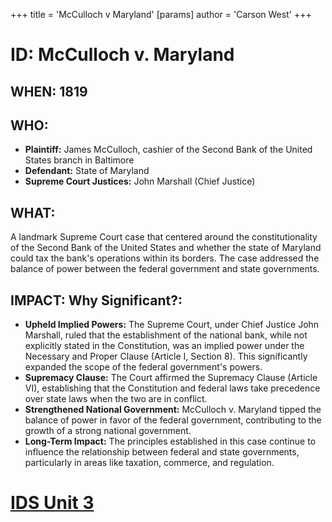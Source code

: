 +++
 title = 'McCulloch v Maryland'
[params]
	author = 'Carson West'
+++
# ID: McCulloch v. Maryland 

## WHEN: 1819

## WHO: 
* **Plaintiff:** James McCulloch, cashier of the Second Bank of the United States branch in Baltimore
* **Defendant:** State of Maryland 
* **Supreme Court Justices:**  John Marshall (Chief Justice)

## WHAT: 
A landmark Supreme Court case that centered around the constitutionality of the Second Bank of the United States and whether the state of Maryland could tax the bank's operations within its borders. The case addressed the balance of power between the federal government and state governments. 

## IMPACT: Why Significant?: 

* **Upheld Implied Powers:** The Supreme Court, under Chief Justice John Marshall, ruled that the establishment of the national bank, while not explicitly stated in the Constitution, was an implied power under the Necessary and Proper Clause (Article I, Section 8). This significantly expanded the scope of the federal government's powers.
* **Supremacy Clause:** The Court affirmed the Supremacy Clause (Article VI), establishing that the Constitution and federal laws take precedence over state laws when the two are in conflict. 
* **Strengthened National Government:**  McCulloch v. Maryland tipped the balance of power in favor of the federal government, contributing to the growth of a strong national government. 
* **Long-Term Impact:**  The principles established in this case continue to influence the relationship between federal and state governments, particularly in areas like taxation, commerce, and regulation. 

# [IDS Unit 3](./../ids-unit-3/)